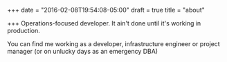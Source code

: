 +++
date = "2016-02-08T19:54:08-05:00"
draft = true
title = "about"

+++
Operations-focused developer. It ain't done until it's working in production.

You can find me working as a developer, infrastructure engineer or project manager (or on unlucky days as an emergency DBA)
